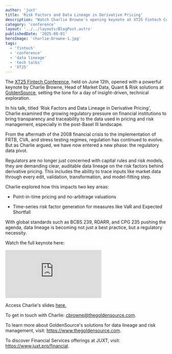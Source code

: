 ```yaml
---
author: 'juxt'
title: 'Risk Factors and Data Lineage in Derivative Pricing'
description: "Watch Charlie Browne's opening keynote at XT25 Fintech Conference [video]"
category: 'conference'
layout: '../../layouts/BlogPost.astro'
publishedDate: '2025-08-01'
heroImage: 'charlie-browne-1.jpg'
tags:
  - 'fintech'
  - 'conference'
  - 'data lineage'
  - 'tech talks'
  - 'XT25'
---
```


The [XT25 Fintech Conference](https://www.juxt.pro/xt25/), held on June 12th, opened with a powerful keynote by Charlie Browne, Head of Market Data, Quant & Risk solutions at [GoldenSource](https://www.thegoldensource.com), setting the tone for a day of insight-driven, technical exploration.

In his talk, titled 'Risk Factors and Data Lineage in Derivative Pricing', Charlie examined the growing regulatory pressure on financial institutions to bring transparency and traceability to the data used in pricing and risk management, especially in the post-Basel III landscape.

From the aftermath of the 2008 financial crisis to the implementation of FRTB, CVA, and stress testing regimes, regulation has continued to evolve. But as Charlie argued, we have now entered a new phase: the regulatory data pivot.

Regulators are no longer just concerned with capital rules and risk models, they are demanding clear, auditable data lineage on the risk factors behind derivative pricing. This includes the ability to trace inputs like market data through every edit, validation, transformation, and model-fitting step.

Charlie explored how this impacts two key areas:

- Point-in-time pricing and no-arbitrage valuations

- Time-series risk factor generation for measures like VaR and Expected Shortfall

With global standards such as BCBS 239, RDARR, and CPG 235 pushing the agenda, data lineage is becoming not just a best practice, but a regulatory necessity.

Watch the full keynote here:

<iframe class='aspect-video w-full' src="https://www.youtube.com/embed/5tRgPjoNLRE?si=UKj0xWAXD6aNdcIQ" title="YouTube video player" frameborder="0" allow="accelerometer; autoplay; clipboard-write; encrypted-media; gyroscope; picture-in-picture; web-share" referrerpolicy="strict-origin-when-cross-origin" allowfullscreen></iframe>

Access Charlie's slides <a href="/xt25/charlie-browne.pdf" target="_blank">here.</a>

To get in touch with Charlie: cbrowne@thegoldensource.com.

To learn more about GoldenSource's solutions for data lineage and risk management, visit: https://www.thegoldensource.com.

To discover Financial Services offerings at JUXT, visit: https://www.juxt.pro/financial.
